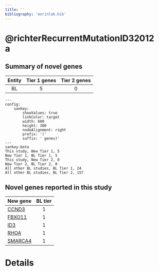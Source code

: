 ```yaml
---
title: ''
bibliography: 'morinlab.bib'
---
```


# @richterRecurrentMutationID32012a
## Summary of novel genes

|Entity| Tier 1 genes| Tier 2 genes|
|:-:|:-:|:-:|
|BL|5|0|
```mermaid
---
config:
    sankey:
        showValues: true
        linkColor: target
        width: 600
        height: 300
        nodeAlignment: right
        prefix: '('
        suffix: ' genes)'
---
sankey-beta
This study, New Tier 1, 5
New Tier 1, BL Tier 1, 5
This study, New Tier 2, 0
New Tier 2, BL Tier 2, 0
All other BL studies, BL Tier 1, 24
All other BL studies, BL Tier 2, 157
```


## Novel genes reported in this study

|New gene|BL tier|
|:-|:-:|
|[CCND3](CCND3)|1 |
|[FBXO11](FBXO11)|1 |
|[ID3](ID3)|1 |
|[RHOA](RHOA)|1 |
|[SMARCA4](SMARCA4)|1 |

# Details

